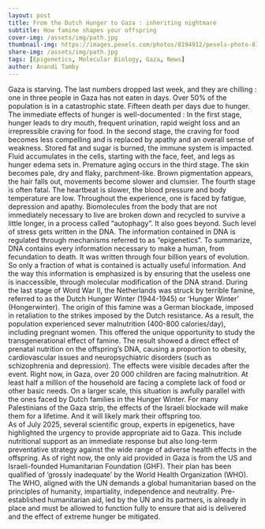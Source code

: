 ```yaml
---
layout: post
title: From the Dutch Hunger to Gaza : inheriting nightmare
subtitle: How famine shapes your offspring
cover-img: /assets/img/path.jpg
thumbnail-img: https://images.pexels.com/photos/8194912/pexels-photo-8194912.jpeg
share-img: /assets/img/path.jpg
tags: [Epigenetics, Molecular Biology, Gaza, News]
author: Anandi Tamby
---
```


Gaza is starving. The last numbers dropped last week, and they are chilling : one in three people in Gaza has not eaten in days. Over 50% of the population is in a catastrophic state. Fifteen death per days due to hunger. 
The immediate effects of hunger is well-documented :
In the first stage, hunger leads to dry mouth, frequent urination, rapid weight loss and an irrepressible craving for food. In the  second stage, the  craving for food becomes less compelling and is replaced by apathy and an overall sense of weakness. Stored fat and sugar is burned, the immune system is impacted. Fluid accumulates in the cells, starting with the face, feet, and legs as hunger edema sets in. Premature aging occurs in the  third stage. The skin becomes pale, dry and flaky, parchment-like. Brown pigmentation appears, the hair falls out, movements become slower and clumsier. The fourth stage is often fatal. The heartbeat is slower, the blood pressure and body temperature are low. Throughout the experience, one is faced by fatigue, depression and apathy. Biomolecules from the body that are not immediately necessary to live are broken down and recycled to survive a little longer, in a process called “autophagy”. 
It also goes beyond. Such level of stress gets written in the DNA.
The information contained in DNA is regulated through mechanisms referred to as “epigenetics”. To summarize, DNA contains every information necessary to make a human, from fecundation to death. It was written through four billion years of evolution. So only a fraction of what is contained is actually useful information. And the way this information is emphasized is by ensuring that the useless one is inaccessible, through molecular modification of the DNA strand.
During  the last stage of Word War II, the Netherlands was struck by terrible famine, referred to as the Dutch Hunger Winter (1944-1945) or ‘Hunger Winter’ (Hongerwinter). The origin of this famine was a German blockade, imposed in retaliation to the strikes imposed by the Dutch resistance. As a result, the population experienced sever malnutrition (400-800 calories/day), including pregnant women. This offered the unique opportunity to study the transgenerational effect of famine.
The result showed a direct effect of prenatal nutrition on the offspring’s DNA, causing a proportion to obesity, cardiovascular issues and neuropsychiatric disorders (such as schizophrenia and depression). The effects were visible decades after the event.
Right now, in Gaza, over 20 000 children are facing malnutrition. At least half a million of the household are facing a complete lack of food or other basic needs. On a larger scale, this situation is awfully parallel with the ones faced by Dutch families in the Hunger Winter. For many Palestinians of the Gaza strip, the effects of the Israeli blockade will make them for a lifetime. And it will likely mark their offspring too.  
As of July 2025, several scientific group, experts in epigenetics, have highlighted the urgency to provide appropriate aid to Gaza. This include nutritional support as an immediate response but also long-term preventative strategy against the wide range of adverse health effects in the offspring. As of right now, the only aid provided in Gaza is from the US and Israeli-founded Humanitarian Foundation (GHF). Their plan has been qualified of ‘grossly inadequate’ by the World Health Organization (WHO). The WHO, aligned with the UN demands a global humanitarian based on the principles of humanity, impartiality, independence and neutrality. Pre-established humanitarian aid, led by the UN and its partners, is already in place and must be allowed to function fully to ensure that aid is delivered and the effect of extreme hunger be mitigated. 

